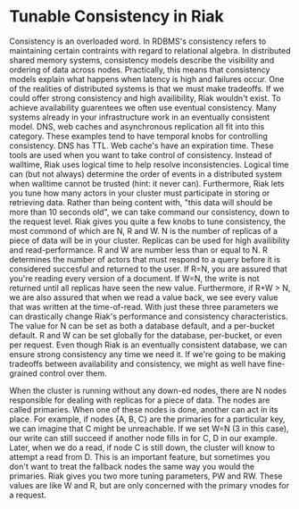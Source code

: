 # Tunable Consistency in Riak

Consistency is an overloaded word. In RDBMS's consistency refers to maintaining certain contraints with regard to relational algebra. In distributed shared memory systems, consistency models describe the visibility and ordering of data across nodes. Practically, this means that consistency models explain what happens when latency is high and failures occur. One of the realities of distributed systems is that we must make tradeoffs. If we could offer strong consistency and high availibility, Riak wouldn't exist. To achieve availability guarentees we often use eventual consistency. Many systems already in your infrastructure work in an eventually consistent model. DNS, web caches and asynchronous replication all fit into this category. These examples tend to have temporal knobs for controlling consistency. DNS has TTL. Web cache's have an expiration time. These tools are used when you want to take control of consistency. Instead of walltime, Riak uses logical time to help resolve inconsistencies. Logical time can (but not always) determine the order of events in a distributed system when walltime cannot be trusted (hint: it never can). Furthermore, Riak lets you tune how many actors in your cluster must participate in storing or retrieving data. Rather than being content with, "this data will should be more than 10 seconds old", we can take command our consistency, down to the request level. Riak gives you quite a few knobs to tune consistency, the most commond of which are N, R and W. N is the number of replicas of a piece of data will be in your cluster. Replicas can be used for high availibility and read-performance. R and W are number less than or equal to N. R determines the number of actors that must respond to a query before it is considered succesful and returned to the user. If R=N, you are assured that you're reading every version of a document. If W=N, the write is not returned until all replicas have seen the new value. Furthermore, if R+W > N, we are also assured that when we read a value back, we see every value that was written at the time-of-read. With just these three parameters we can drastically change Riak's performance and consistency characteristics. The value for N can be set as both a database default, and a per-bucket default. R and W can be set globally for the database, per-bucket, or even per request. Even though Riak is an eventually consistent database, we can ensure strong consistency any time we need it. If we're going to be making tradeoffs between availability and consistency, we might as well have fine-grained control over them.

When the cluster is running without any down-ed nodes, there are N nodes responsible for dealing with replicas for a piece of data. The nodes are called primaries. When one of these nodes is done, another can act in its place. For example, if nodes {A, B, C} are the primaries for a particular key, we can imagine that C might be unreachable. If we set W=N (3 in this case), our write can still succeed if another node fills in for C, D in our example. Later, when we do a read, if node C is still down, the cluster will know to attempt a read from D. This is an important feature, but sometimes you don't want to treat the fallback nodes the same way you would the primaries. Riak gives you two more tuning parameters, PW and RW. These values are like W and R, but are only concerned with the primary vnodes for a request. 